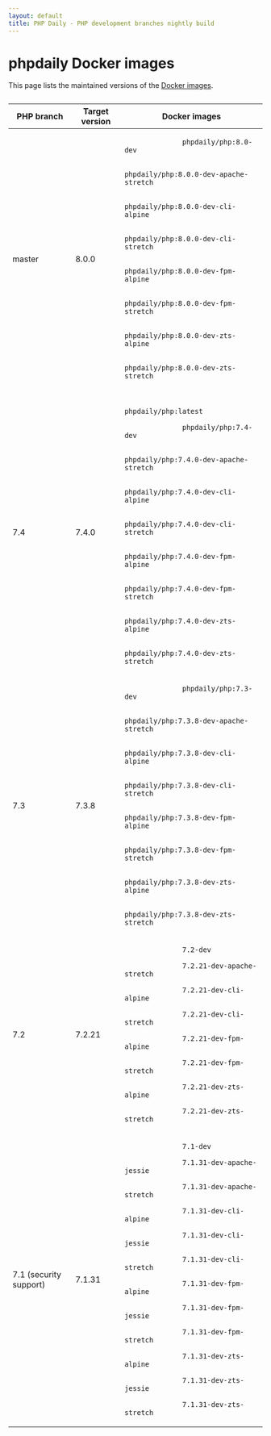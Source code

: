 ```yaml
---
layout: default
title: PHP Daily - PHP development branches nightly build
---
```


<div id="tables" class=" fluid">
  <h1 class="section double-padded">phpdaily Docker images</h1>
  <div class="section">
    <p>
      This page lists the maintained versions of the 
      <a href="https://hub.docker.com/r/phpdaily/php">Docker images</a>.
    </p>
  </div>
  <div class="section" style="margin-top: 2em;">
    <table style="max-height: none;">
      <thead>
        <tr>
          <th>PHP branch</th>
          <th>Target version</th>
          <th>Docker images</th>
        </tr>
      </thead>
      <tbody>
        <tr>
          <td>master</td>
          <td>8.0.0</td>
          <td>
            <code>
              phpdaily/php:8.0-dev<br>
              phpdaily/php:8.0.0-dev-apache-stretch<br>
              phpdaily/php:8.0.0-dev-cli-alpine<br>
              phpdaily/php:8.0.0-dev-cli-stretch<br>
              phpdaily/php:8.0.0-dev-fpm-alpine<br>
              phpdaily/php:8.0.0-dev-fpm-stretch<br>
              phpdaily/php:8.0.0-dev-zts-alpine<br>
              phpdaily/php:8.0.0-dev-zts-stretch
            </code>
          </td>
        </tr>
        <tr>
          <td>7.4</td>
          <td>7.4.0</td>
          <td>
            <code>
              phpdaily/php:latest<br>
              phpdaily/php:7.4-dev<br>
              phpdaily/php:7.4.0-dev-apache-stretch<br>
              phpdaily/php:7.4.0-dev-cli-alpine<br>
              phpdaily/php:7.4.0-dev-cli-stretch<br>
              phpdaily/php:7.4.0-dev-fpm-alpine<br>
              phpdaily/php:7.4.0-dev-fpm-stretch<br>
              phpdaily/php:7.4.0-dev-zts-alpine<br>
              phpdaily/php:7.4.0-dev-zts-stretch
            </code>
          </td>
        </tr>
        <tr>
          <td>7.3</td>
          <td>7.3.8</td>
          <td>
            <code>
              phpdaily/php:7.3-dev<br>
              phpdaily/php:7.3.8-dev-apache-stretch<br>
              phpdaily/php:7.3.8-dev-cli-alpine<br>
              phpdaily/php:7.3.8-dev-cli-stretch<br>
              phpdaily/php:7.3.8-dev-fpm-alpine<br>
              phpdaily/php:7.3.8-dev-fpm-stretch<br>
              phpdaily/php:7.3.8-dev-zts-alpine<br>
              phpdaily/php:7.3.8-dev-zts-stretch
            </code>
          </td>
        </tr>
        <tr>
          <td>7.2</td>
          <td>7.2.21</td>
          <td>
            <code>
              7.2-dev<br>
              7.2.21-dev-apache-stretch<br>
              7.2.21-dev-cli-alpine<br>
              7.2.21-dev-cli-stretch<br>
              7.2.21-dev-fpm-alpine<br>
              7.2.21-dev-fpm-stretch<br>
              7.2.21-dev-zts-alpine<br>
              7.2.21-dev-zts-stretch
            </code>
          </td>
        </tr>
        <tr>
          <td>7.1 (security support)</td>
          <td>7.1.31</td>
          <td>
            <code>
              7.1-dev<br>
              7.1.31-dev-apache-jessie<br>
              7.1.31-dev-apache-stretch<br>
              7.1.31-dev-cli-alpine<br>
              7.1.31-dev-cli-jessie<br>
              7.1.31-dev-cli-stretch<br>
              7.1.31-dev-fpm-alpine<br>
              7.1.31-dev-fpm-jessie<br>
              7.1.31-dev-fpm-stretch<br>
              7.1.31-dev-zts-alpine<br>
              7.1.31-dev-zts-jessie<br>
              7.1.31-dev-zts-stretch
            </code>
          </td>
        </tr>
      </tbody>
    </table>
  </div>
</div>
